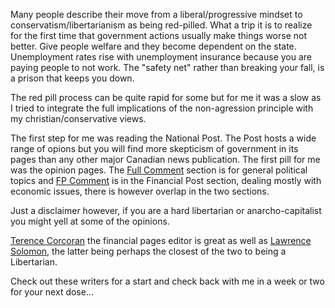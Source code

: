 Many people describe their move from a liberal/progressive mindset to
conservatism/libertarianism as being red-pilled.  What a trip it is to realize 
for the first time that government actions usually make things worse not better.
Give people welfare and they become dependent on the state.  Unemployment rates 
rise with unemployment insurance because you are paying people to not work.  The
"safety net" rather than breaking your fall, is a prison that keeps you down.

The red pill process can be quite rapid for some but for me it was a slow as I
tried to integrate the full implications of the non-agression principle with my
christian/conservative views.  

The first step for me was reading the National Post.  The Post hosts a
wide range of opions but you will find more skepticism of government in its
pages than any other major Canadian news publication.  The first pill for me was
the opinion pages.  The [Full Comment](http://nationalpost.com/category/opinion)
section is for general political topics and
[FP Comment](http://business.financialpost.com/category/opinion) is in the
Financial Post section, dealing mostly with economic issues, there is however
overlap in the two sections.  

Just a disclaimer however, if you are a hard libertarian or anarcho-capitalist
you might yell at some of the opinions.

[Terence Corcoran](http://business.financialpost.com/author/terencecorcoran) the
financial pages editor is great as well as
[Lawrence Solomon](http://business.financialpost.com/author/lawrencesolomon),
the latter being perhaps the closest of the two to being a Libertarian.

Check out these writers for a start and check back with me in a week or two for
your next dose...